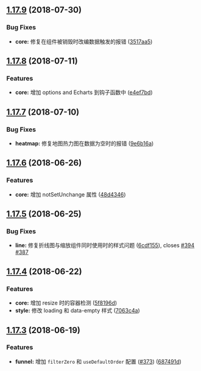 <a name="1.17.9"></a>
## [1.17.9](https://github.com/ElemeFE/v-charts/compare/v1.17.8...v1.17.9) (2018-07-30)


### Bug Fixes

* **core:** 修复在组件被销毁时改编数据触发的报错 ([3517aa5](https://github.com/ElemeFE/v-charts/commit/3517aa5))



<a name="1.17.8"></a>
## [1.17.8](https://github.com/ElemeFE/v-charts/compare/v1.17.7...v1.17.8) (2018-07-11)


### Features

* **core:** 增加 options and Echarts 到钩子函数中 ([e4ef7bd](https://github.com/ElemeFE/v-charts/commit/e4ef7bd))



<a name="1.17.7"></a>
## [1.17.7](https://github.com/ElemeFE/v-charts/compare/v1.17.6...v1.17.7) (2018-07-10)


### Bug Fixes

* **heatmap:** 修复地图热力图在数据为空时的报错 ([9e6b16a](https://github.com/ElemeFE/v-charts/commit/9e6b16a))



<a name="1.17.6"></a>
## [1.17.6](https://github.com/ElemeFE/v-charts/compare/v1.17.5...v1.17.6) (2018-06-26)


### Features

* **core:** 增加 notSetUnchange 属性 ([48d4346](https://github.com/ElemeFE/v-charts/commit/48d4346))



<a name="1.17.5"></a>
## [1.17.5](https://github.com/ElemeFE/v-charts/compare/v1.17.4...v1.17.5) (2018-06-25)


### Bug Fixes

* **line:** 修复折线图与缩放组件同时使用时的样式问题 ([6cdf155](https://github.com/ElemeFE/v-charts/commit/6cdf155)), closes [#394](https://github.com/ElemeFE/v-charts/issues/394) [#387](https://github.com/ElemeFE/v-charts/issues/387)



<a name="1.17.4"></a>
## [1.17.4](https://github.com/ElemeFE/v-charts/compare/v1.17.3...v1.17.4) (2018-06-22)


### Features

* **core:** 增加 resize 时的容器检测 ([5f8196d](https://github.com/ElemeFE/v-charts/commit/5f8196d))
* **style:** 修改 loading 和 data-empty 样式 ([7063c4a](https://github.com/ElemeFE/v-charts/commit/7063c4a))



<a name="1.17.3"></a>
## [1.17.3](https://github.com/ElemeFE/v-charts/compare/v1.17.2...v1.17.3) (2018-06-19)


### Features

* **funnel:** 增加 `filterZero` 和 `useDefaultOrder` 配置 ([#373](https://github.com/ElemeFE/v-charts/issues/373)) ([687491d](https://github.com/ElemeFE/v-charts/commit/687491d))

